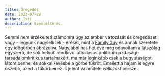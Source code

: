 ```yaml
---
title: Öregedés
date: 2023-07-29
author: Isti
description: Szemléltetés.
---
```

Semmi nem érzékelteti számomra úgy az ember változását és öregedését vagy - legyünk nagylelkűek - érését, mint a [Family Guy](https://www.imdb.com/title/tt0182576/) és annak szeretete egy időgörbén ábrázolva. Nagyjából hat-hét éve még odavoltam a látszólag egyszerű, de sok helyütt rendkívül áthallásos politikai-gazdasági-társadalomkritikus tartalmakért, ma már leginkább csak a bugyutaságot látom benne, és sokkal kevésbé a görbe tükröt. Emellett a hajam is egyre őszebb, azért a tükörben ez is jelent valamiféle *változást* persze.
